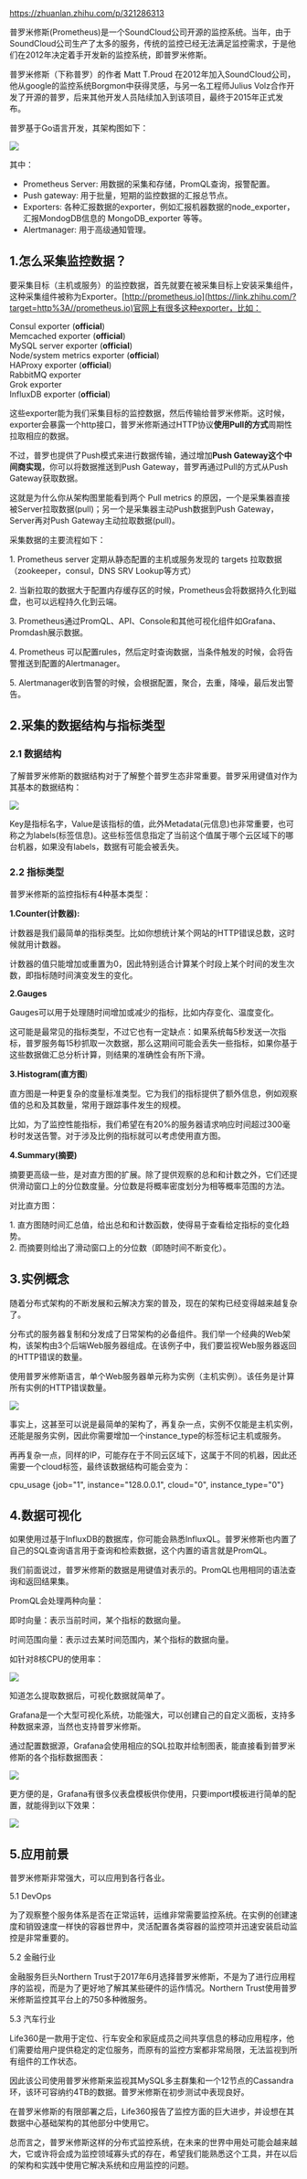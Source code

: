 
https://zhuanlan.zhihu.com/p/321286313

普罗米修斯(Prometheus)是一个SoundCloud公司开源的监控系统。当年，由于SoundCloud公司生产了太多的服务，传统的监控已经无法满足监控需求，于是他们在2012年决定着手开发新的监控系统，即普罗米修斯。

普罗米修斯（下称普罗）的作者 Matt T.Proud 在2012年加入SoundCloud公司，他从google的监控系统Borgmon中获得灵感，与另一名工程师Julius Volz合作开发了开源的普罗，后来其他开发人员陆续加入到该项目，最终于2015年正式发布。

普罗基于Go语言开发，其架构图如下：

![](https://pic3.zhimg.com/v2-0ff3a54dfa1284f61e124405dd25c9aa_b.jpg)

其中：

-   Prometheus Server: 用数据的采集和存储，PromQL查询，报警配置。
-   Push gateway: 用于批量，短期的监控数据的汇报总节点。
-   Exporters: 各种汇报数据的exporter，例如汇报机器数据的node\_exporter，汇报MondogDB信息的 MongoDB\_exporter 等等。
-   Alertmanager: 用于高级通知管理。

## **1.怎么采集监控数据？**

要采集目标（主机或服务）的监控数据，首先就要在被采集目标上安装采集组件，这种采集组件被称为Exporter。[http://prometheus.io](https://link.zhihu.com/?target=http%3A//prometheus.io)官网上有很多这种exporter，比如：

Consul exporter (**official**)  
Memcached exporter (**official**)  
MySQL server exporter (**official**)  
Node/system metrics exporter (**official**)  
HAProxy exporter (**official**)  
RabbitMQ exporter  
Grok exporter  
InfluxDB exporter (**official**)

这些exporter能为我们采集目标的监控数据，然后传输给普罗米修斯。这时候，exporter会暴露一个http接口，普罗米修斯通过HTTP协议**使用Pull的方式**周期性拉取相应的数据。

不过，普罗也提供了Push模式来进行数据传输，通过增加**Push Gateway这个中间商实现**，你可以将数据推送到Push Gateway，普罗再通过Pull的方式从Push Gateway获取数据。

这就是为什么你从架构图里能看到两个 Pull metrics 的原因，一个是采集器直接被Server拉取数据(pull)；另一个是采集器主动Push数据到Push Gateway，Server再对Push Gateway主动拉取数据(pull)。

采集数据的主要流程如下：

1\. Prometheus server 定期从静态配置的主机或服务发现的 targets 拉取数据（zookeeper，consul，DNS SRV Lookup等方式）

2\. 当新拉取的数据大于配置内存缓存区的时候，Prometheus会将数据持久化到磁盘，也可以远程持久化到云端。

3\. Prometheus通过PromQL、API、Console和其他可视化组件如Grafana、Promdash展示数据。

4\. Prometheus 可以配置rules，然后定时查询数据，当条件触发的时候，会将告警推送到配置的Alertmanager。

5\. Alertmanager收到告警的时候，会根据配置，聚合，去重，降噪，最后发出警告。

## **2.采集的数据结构与指标类型**

### **2.1 数据结构**

了解普罗米修斯的数据结构对于了解整个普罗生态非常重要。普罗采用键值对作为其基本的数据结构：

![](https://pic3.zhimg.com/v2-9fa19f80927a39ad7a0ca32a26216dce_b.jpg)

Key是指标名字，Value是该指标的值，此外Metadata(元信息)也非常重要，也可称之为labels(标签信息)。这些标签信息指定了当前这个值属于哪个云区域下的哪台机器，如果没有labels，数据有可能会被丢失。

### **2.2 指标类型**

普罗米修斯的监控指标有4种基本类型：

**1.Counter(计数器):**

计数器是我们最简单的指标类型。比如你想统计某个网站的HTTP错误总数，这时候就用计数器。

计数器的值只能增加或重置为0，因此特别适合计算某个时段上某个时间的发生次数，即指标随时间演变发生的变化。

**2.Gauges**

Gauges可以用于处理随时间增加或减少的指标，比如内存变化、温度变化。

这可能是最常见的指标类型，不过它也有一定缺点：如果系统每5秒发送一次指标，普罗服务每15秒抓取一次数据，那么这期间可能会丢失一些指标，如果你基于这些数据做汇总分析计算，则结果的准确性会有所下滑。

**3.Histogram(直方图**)

直方图是一种更复杂的度量标准类型。它为我们的指标提供了额外信息，例如观察值的总和及其数量，常用于跟踪事件发生的规模。

比如，为了监控性能指标，我们希望在有20%的服务器请求响应时间超过300毫秒时发送告警。对于涉及比例的指标就可以考虑使用直方图。

**4.Summary(摘要)**

摘要更高级一些，是对直方图的扩展。除了提供观察的总和和计数之外，它们还提供滑动窗口上的分位数度量。分位数是将概率密度划分为相等概率范围的方法。

对比直方图：

1\. 直方图随时间汇总值，给出总和和计数函数，使得易于查看给定指标的变化趋势。  
2\. 而摘要则给出了滑动窗口上的分位数（即随时间不断变化）。

## **3.实例概念**

随着分布式架构的不断发展和云解决方案的普及，现在的架构已经变得越来越复杂了。

分布式的服务器复制和分发成了日常架构的必备组件。我们举一个经典的Web架构，该架构由3个后端Web服务器组成。在该例子中，我们要监视Web服务器返回的HTTP错误的数量。

使用普罗米修斯语言，单个Web服务器单元称为实例（主机实例）。该任务是计算所有实例的HTTP错误数量。

![](https://pic1.zhimg.com/v2-005e2ade5d6ccda93a23aeb0b11ec498_b.jpg)

事实上，这甚至可以说是最简单的架构了，再复杂一点，实例不仅能是主机实例，还能是服务实例，因此你需要增加一个instance\_type的标签标记主机或服务。

再再复杂一点，同样的IP，可能存在于不同云区域下，这属于不同的机器，因此还需要一个cloud标签，最终该数据结构可能会变为：

cpu\_usage {job="1", instance="128.0.0.1", cloud="0", instance\_type="0"}

## **4.数据可视化**

如果使用过基于InfluxDB的数据库，你可能会熟悉InfluxQL。普罗米修斯也内置了自己的SQL查询语言用于查询和检索数据，这个内置的语言就是PromQL。

我们前面说过，普罗米修斯的数据是用键值对表示的。PromQL也用相同的语法查询和返回结果集。

PromQL会处理两种向量：

即时向量：表示当前时间，某个指标的数据向量。

时间范围向量：表示过去某时间范围内，某个指标的数据向量。

如针对8核CPU的使用率：

![](https://pic1.zhimg.com/v2-37fc2ccf5cbf5a5d7b81340259189cbc_b.jpg)

知道怎么提取数据后，可视化数据就简单了。

Grafana是一个大型可视化系统，功能强大，可以创建自己的自定义面板，支持多种数据来源，当然也支持普罗米修斯。

通过配置数据源，Grafana会使用相应的SQL拉取并绘制图表，能直接看到普罗米修斯的各个指标数据图表：

![](https://pic1.zhimg.com/v2-03f3202c77f33638acaa1d0bfdf63c70_b.jpg)

更方便的是，Grafana有很多仪表盘模板供你使用，只要import模板进行简单的配置，就能得到以下效果：

![](https://pic1.zhimg.com/v2-500fec65386dc4d974387174af985f38_b.jpg)

## **5.应用前景**

普罗米修斯非常强大，可以应用到各行各业。

5.1 DevOps

为了观察整个服务体系是否在正常运转，运维非常需要监控系统。在实例的创建速度和销毁速度一样快的容器世界中，灵活配置各类容器的监控项并迅速安装启动监控是非常重要的。

5.2 金融行业

金融服务巨头Northern Trust于2017年6月选择普罗米修斯，不是为了进行应用程序的监视，而是为了更好地了解其某些硬件的运作情况。Northern Trust使用普罗米修斯监控其平台上的750多种微服务。

5.3 汽车行业

Life360是一款用于定位、行车安全和家庭成员之间共享信息的移动应用程序，他们需要给用户提供稳定的定位服务，而原有的监控方案都非常局限，无法监视到所有组件的工作状态。

因此该公司使用普罗米修斯来监视其MySQL多主群集和一个12节点的Cassandra环，该环可容纳约4TB的数据。普罗米修斯在初步测试中表现良好。

在普罗米修斯的有限部署之后，Life360报告了监控方面的巨大进步，并设想在其数据中心基础架构的其他部分中使用它。

总而言之，普罗米修斯这样的分布式监控系统，在未来的世界中用处可能会越来越大，它或许将会成为监控领域寡头式的存在，希望我们能熟悉这个工具，并在以后的架构和实践中使用它解决系统和应用监控的问题。
